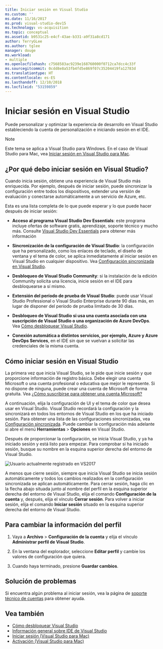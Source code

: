 ```yaml
---
title: Iniciar sesión en Visual Studio
ms.custom: ''
ms.date: 11/16/2017
ms.prod: visual-studio-dev15
ms.technology: vs-acquisition
ms.topic: conceptual
ms.assetid: b9531c25-e4cf-43ae-b331-a9f31a8cd171
author: TerryGLee
ms.author: tglee
manager: douge
ms.workload:
- multiple
ms.openlocfilehash: c7568583ac9239e168760000f0712ca7dcc4c33f
ms.sourcegitcommit: 0cdd8e8a53fb4fd5e869f07c35204419fa12783d
ms.translationtype: HT
ms.contentlocale: es-ES
ms.lasthandoff: 12/10/2018
ms.locfileid: "53159859"
---
```

# <a name="sign-in-to-visual-studio"></a>Iniciar sesión en Visual Studio

Puede personalizar y optimizar la experiencia de desarrollo en Visual Studio estableciendo la cuenta de personalización e iniciando sesión en el IDE.

> [!NOTE]
> Este tema se aplica a Visual Studio para Windows. En el caso de Visual Studio para Mac, vea [Iniciar sesión en Visual Studio para Mac](/visualstudio/mac/signing-in).

## <a name="why-should-i-sign-in-to-visual-studio"></a>¿Por qué debo iniciar sesión en Visual Studio?

Cuando inicia sesión, obtiene una experiencia de Visual Studio más enriquecida. Por ejemplo, después de iniciar sesión, puede sincronizar la configuración entre todos los dispositivos, extender una versión de evaluación y conectarse automáticamente a un servicio de Azure, etc.

Esta es una lista completa de lo que puede esperar y lo que puede hacer después de iniciar sesión:

- **Acceso al programa Visual Studio Dev Essentials**: este programa incluye ofertas de software gratis, aprendizaje, soporte técnico y mucho más. Consulte [Visual Studio Dev Essentials](http://aka.ms/vsdevhelp) para obtener más información

- **Sincronización de la configuración de Visual Studio**: la configuración que ha personalizado, como los enlaces de teclado, el diseño de ventana y el tema de color, se aplica inmediatamente al iniciar sesión en Visual Studio en cualquier dispositivo. Vea [Configuración sincronizada en Visual Studio](../ide/synchronized-settings-in-visual-studio.md).

- **Desbloqueo de Visual Studio Community**: si la instalación de la edición Community solicita una licencia, inicie sesión en el IDE para desbloquearse a sí mismo.

- **Extensión del período de prueba de Visual Studio**: puede usar Visual Studio Professional o Visual Studio Enterprise durante 90 días más, en lugar de disponer del período de prueba limitado de 30 días.

- **Desbloqueo de Visual Studio si usa una cuenta asociada con una suscripción de Visual Studio o una organización de Azure DevOps**. Vea [Cómo desbloquear Visual Studio](../ide/how-to-unlock-visual-studio.md).

- **Conexión automática a distintos servicios, por ejemplo, Azure y Azure DevOps Services**, en el IDE sin que se vuelvan a solicitar las credenciales de la misma cuenta.

## <a name="how-to-sign-in-to-visual-studio"></a>Cómo iniciar sesión en Visual Studio

La primera vez que inicia Visual Studio, se le pide que inicie sesión y que proporcione información de registro básica. Debe elegir una cuenta Microsoft o una cuenta profesional o educativa que mejor le represente. Si no dispone de ninguna, puede crear una cuenta de Microsoft de forma gratuita. Vea [¿Cómo suscribirse para obtener una cuenta Microsoft?](http://windows.microsoft.com/windows-live/sign-up-create-account-how)

A continuación, elija la configuración de UI y el tema de color que desea usar en Visual Studio. Visual Studio recordará la configuración y la sincronizará en todos los entornos de Visual Studio en los que ha iniciado sesión. Para obtener una lista de las configuraciones sincronizadas, vea [Configuración sincronizada](../ide/synchronized-settings-in-visual-studio.md). Puede cambiar la configuración más adelante si abre el menú **Herramientas** > **Opciones** en Visual Studio.

Después de proporcionar la configuración, se inicia Visual Studio, y ya ha iniciado sesión y está listo para empezar. Para comprobar si ha iniciado sesión, busque su nombre en la esquina superior derecha del entorno de Visual Studio.

![Usuario actualmente registrado en VS2017](../ide/media/vs2017_username.png)

A menos que cierre sesión, siempre que inicia Visual Studio se inicia sesión automáticamente y todos los cambios realizados en la configuración sincronizada se aplican automáticamente. Para cerrar sesión, haga clic en la flecha abajo situada junto al nombre del perfil en la esquina superior derecha del entorno de Visual Studio, elija el comando **Configuración de la cuenta** y, después, elija el vínculo **Cerrar sesión**. Para volver a iniciar sesión, elija el comando **Iniciar sesión** situado en la esquina superior derecha del entorno de Visual Studio.

## <a name="to-change-your-profile-information"></a>Para cambiar la información del perfil

1. Vaya a **Archivo** > **Configuración de la cuenta** y elija el vínculo **Administrar perfil de Visual Studio**.

1. En la ventana del explorador, seleccione **Editar perfil** y cambie los valores de configuración que quiera.

1. Cuando haya terminado, presione **Guardar cambios**.

## <a name="troubleshooting"></a>Solución de problemas

Si encuentra algún problema al iniciar sesión, vea la página de [soporte técnico de cuentas](https://visualstudio.microsoft.com/subscriptions/support/) para obtener ayuda.

## <a name="see-also"></a>Vea también

* [Cómo desbloquear Visual Studio](../ide/how-to-unlock-visual-studio.md)
* [Información general sobre IDE de Visual Studio](../get-started/visual-studio-ide.md)
* [Iniciar sesión (Visual Studio para Mac)](/visualstudio/mac/signing-in)
* [Activación (Visual Studio para Mac)](/visualstudio/mac/activation)